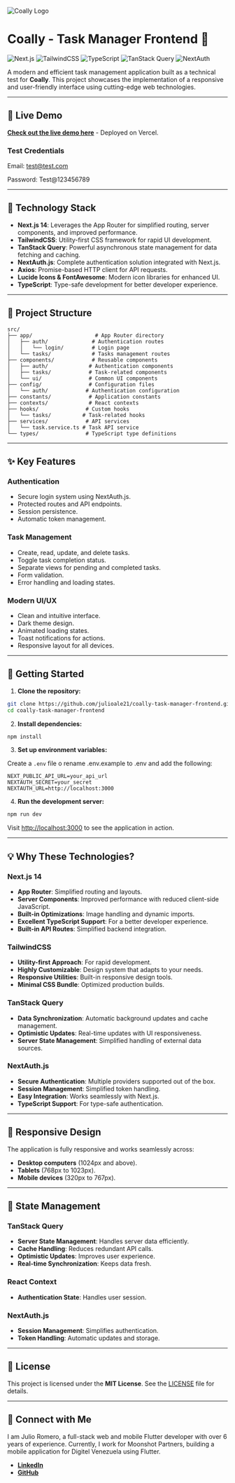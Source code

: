 
![Coally Logo](https://coally.com/wp-content/uploads/2023/09/Horizontal-Version-Principal-1.png)



# Coally - Task Manager Frontend 🚀

![Next.js](https://img.shields.io/badge/Next.js-14-black)
![TailwindCSS](https://img.shields.io/badge/TailwindCSS-3.4-blue)
![TypeScript](https://img.shields.io/badge/TypeScript-5.0-blue)
![TanStack Query](https://img.shields.io/badge/TanStack-Query_v5-red)
![NextAuth](https://img.shields.io/badge/NextAuth-5.0-green)

A modern and efficient task management application built as a technical test for **Coally**. This project showcases the implementation of a responsive and user-friendly interface using cutting-edge web technologies.

---

## 🔗 Live Demo

[**Check out the live demo here**](https://coally-task-manager-frontend-egwjkko4q-julioale21s-projects.vercel.app/) - Deployed on Vercel.

### Test Credentials

Email: test@test.com

Password: Test@123456789

---

## 🔧 Technology Stack

- **Next.js 14**: Leverages the App Router for simplified routing, server components, and improved performance.
- **TailwindCSS**: Utility-first CSS framework for rapid UI development.
- **TanStack Query**: Powerful asynchronous state management for data fetching and caching.
- **NextAuth.js**: Complete authentication solution integrated with Next.js.
- **Axios**: Promise-based HTTP client for API requests.
- **Lucide Icons & FontAwesome**: Modern icon libraries for enhanced UI.
- **TypeScript**: Type-safe development for better developer experience.

---

## 📂 Project Structure

```plaintext
src/
├── app/                    # App Router directory
│   ├── auth/              # Authentication routes
│   │   └── login/         # Login page
│   └── tasks/             # Tasks management routes
├── components/            # Reusable components
│   ├── auth/             # Authentication components
│   ├── tasks/            # Task-related components
│   └── ui/               # Common UI components
├── config/               # Configuration files
│   └── auth/            # Authentication configuration
├── constants/            # Application constants
├── contexts/             # React contexts
├── hooks/               # Custom hooks
│   └── tasks/          # Task-related hooks
├── services/            # API services
│   └── task.service.ts # Task API service
└── types/               # TypeScript type definitions
```

---

## ✨ Key Features

### Authentication

- Secure login system using NextAuth.js.
- Protected routes and API endpoints.
- Session persistence.
- Automatic token management.

### Task Management

- Create, read, update, and delete tasks.
- Toggle task completion status.
- Separate views for pending and completed tasks.
- Form validation.
- Error handling and loading states.

### Modern UI/UX

- Clean and intuitive interface.
- Dark theme design.
- Animated loading states.
- Toast notifications for actions.
- Responsive layout for all devices.

---

## 🚀 Getting Started

1. **Clone the repository:**

```bash
git clone https://github.com/julioale21/coally-task-manager-frontend.git
cd coally-task-manager-frontend
```

2. **Install dependencies:**

```bash
npm install
```

3. **Set up environment variables:**

Create a `.env` file o rename .env.example to .env and add the following:

```env
NEXT_PUBLIC_API_URL=your_api_url
NEXTAUTH_SECRET=your_secret
NEXTAUTH_URL=http://localhost:3000
```

4. **Run the development server:**

```bash
npm run dev
```

Visit [http://localhost:3000](http://localhost:3000) to see the application in action.

---

## 💡 Why These Technologies?

### Next.js 14

- **App Router**: Simplified routing and layouts.
- **Server Components**: Improved performance with reduced client-side JavaScript.
- **Built-in Optimizations**: Image handling and dynamic imports.
- **Excellent TypeScript Support**: For a better developer experience.
- **Built-in API Routes**: Simplified backend integration.

### TailwindCSS

- **Utility-first Approach**: For rapid development.
- **Highly Customizable**: Design system that adapts to your needs.
- **Responsive Utilities**: Built-in responsive design tools.
- **Minimal CSS Bundle**: Optimized production builds.

### TanStack Query

- **Data Synchronization**: Automatic background updates and cache management.
- **Optimistic Updates**: Real-time updates with UI responsiveness.
- **Server State Management**: Simplified handling of external data sources.

### NextAuth.js

- **Secure Authentication**: Multiple providers supported out of the box.
- **Session Management**: Simplified token handling.
- **Easy Integration**: Works seamlessly with Next.js.
- **TypeScript Support**: For type-safe authentication.

---

## 📱 Responsive Design

The application is fully responsive and works seamlessly across:

- **Desktop computers** (1024px and above).
- **Tablets** (768px to 1023px).
- **Mobile devices** (320px to 767px).

---

## 🔄 State Management

### TanStack Query

- **Server State Management**: Handles server data efficiently.
- **Cache Handling**: Reduces redundant API calls.
- **Optimistic Updates**: Improves user experience.
- **Real-time Synchronization**: Keeps data fresh.

### React Context

- **Authentication State**: Handles user session.

### NextAuth.js

- **Session Management**: Simplifies authentication.
- **Token Handling**: Automatic updates and storage.

---

## 🔔 License

This project is licensed under the **MIT License**. See the [LICENSE](./LICENSE) file for details.

---

## 🔗 Connect with Me

I am Julio Romero, a full-stack web and mobile Flutter developer with over 6 years of experience. Currently, I work for Moonshot Partners, building a mobile application for Digitel Venezuela using Flutter.

- **[LinkedIn](https://www.linkedin.com)**
- **[GitHub](https://github.com/julioale21)**
